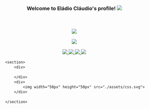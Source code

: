 <body>
        <section>
            <header>
                <h3 align="middle">Welcome to Eládio Cláudio's profile!
                    <img src="https://media.giphy.com/media/hvRJCLFzcasrR4ia7z/giphy.gif" width="28">
                </h3>
            </header>
            <div>
            <p align="middle">
                <a herf="">
                    <img
                        src="https://readme-typing-svg.herokuapp.com?center=true&width=700&lines=Hi%2C+I'm+El%C3%A1dio+and+I+don't+know+how+to+talk+about+myself.;I'm+Software+Developer+for+1+year!;From+time+to+time%2C+I+write+a+few+articles+on+Medium.;I'm+currently+focused+on+Web+Development.;Specifically+MERN+Stack+and+MEAN+Stack.;I+have+also+focused+on+the+Vanilla+Development." />
                </a>
            </p>
            <p align="center">
                <a href="">
                    <img
                        src="https://github-readme-streak-stats.herokuapp.com/?user=eladioclaudio&theme=react&hide_border=true" />
                </a>
            </p>
        </div>
        <div>
            <p align="middle">
                <a href="mailto:elladioclaudio@gmail.com">
                    <img src="https://img.shields.io/badge/Gmail-D14836?style=for-the-badge&logo=gmail&logoColor=white" />
                </a>
                <a href="https://www.linkedin.com/in/eladioclaudio/">
                    <img src="https://img.shields.io/badge/LinkedIn-0077B5?style=for-the-badge&logo=linkedin&logoColor=white" />
                    <a href="https://api.whatsapp.com/send?l=pt_AO&phone=+244931509802&text=Hello Eládio, can we have a chat?">
                        <img
                            src="https://img.shields.io/badge/WhatsApp-25D366?style=for-the-badge&logo=whatsapp&logoColor=white" />
                    </a>
                </a>
                <a href="https://www.instagram.com/elladioclaudio" target="_blank">
                    <img src="https://img.shields.io/badge/Instagram-E4405F?style=for-the-badge&logo=instagram&logoColor=white">
                </a>
            </p>
        </div>
        </section>

        <section>
            <div>
                
            </div>
            <div>
                <img width="50px" height="50px" src="./assets/css.svg">
            </div>

        </section>

</body>